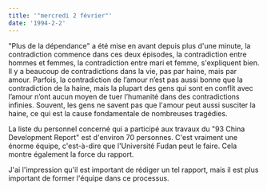 ```yaml
---
title: '"mercredi 2 février"'
date: '1994-2-2'
---
```

"Plus de la dépendance" a été mise en avant depuis plus d'une minute, la contradiction commence dans ces deux épisodes, la contradiction entre hommes et femmes, la contradiction entre mari et femme, s'expliquent bien. Il y a beaucoup de contradictions dans la vie, pas par haine, mais par amour. Parfois, la contradiction de l’amour n’est pas aussi bonne que la contradiction de la haine, mais la plupart des gens qui sont en conflit avec l’amour n’ont aucun moyen de tuer l’humanité dans des contradictions infinies. Souvent, les gens ne savent pas que l'amour peut aussi susciter la haine, ce qui est la cause fondamentale de nombreuses tragédies.

La liste du personnel concerné qui a participé aux travaux du "93 China Development Report" est d'environ 70 personnes. C'est vraiment une énorme équipe, c'est-à-dire que l'Université Fudan peut le faire. Cela montre également la force du rapport.

J'ai l'impression qu'il est important de rédiger un tel rapport, mais il est plus important de former l'équipe dans ce processus.